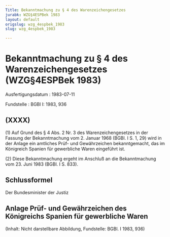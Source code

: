 ```yaml
---
Title: Bekanntmachung zu § 4 des Warenzeichengesetzes
jurabk: WZG§4ESPBek 1983
layout: default
origslug: wzg_4espbek_1983
slug: wzg_4espbek_1983

---
```


# Bekanntmachung zu § 4 des Warenzeichengesetzes (WZG§4ESPBek 1983)

Ausfertigungsdatum
:   1983-07-11

Fundstelle
:   BGBl I: 1983, 936



## (XXXX)

(1) Auf Grund des § 4 Abs. 2 Nr. 3 des Warenzeichengesetzes in der Fassung der Bekanntmachung vom 2. Januar 1968 (BGBl. I S. 1, 29) wird in der Anlage ein amtliches Prüf- und Gewährzeichen bekanntgemacht, das im Königreich Spanien für gewerbliche Waren eingeführt ist.

(2) Diese Bekanntmachung ergeht im Anschluß an die Bekanntmachung vom 23. Juni 1983 (BGBl. I S. 833).


## Schlussformel

Der Bundesminister der Justiz


## Anlage Prüf- und Gewährzeichen des Königreichs Spanien für gewerbliche Waren

(Inhalt: Nicht darstellbare Abbildung,
Fundstelle: BGBl. I 1983, 936)

